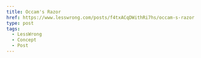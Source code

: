 ```yaml
---
title: Occam's Razor
href: https://www.lesswrong.com/posts/f4txACqDWithRi7hs/occam-s-razor
type: post
tags:
  - LessWrong
  - Concept
  - Post
---
```



